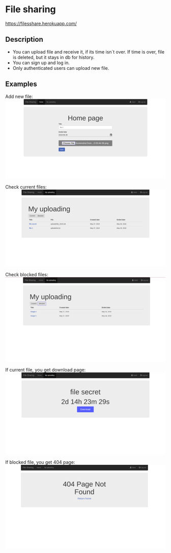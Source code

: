 # File sharing
https://filesshare.herokuapp.com/

## Description
- You can upload file and receive it, if its time isn`t over. If time is over, file is deleted, but it stays in db for history.
- You can sign up and log in.
- Only authenticated users can upload new file.

## Examples
Add new file:
![alt text](https://github.com/CarolinePi/file_sharing/blob/master/examples/1.png)

Check current files:
![alt text](https://github.com/CarolinePi/file_sharing/blob/master/examples/2.png)

Check blocked files:
![alt text](https://github.com/CarolinePi/file_sharing/blob/master/examples/3.png)

If current file, you get download page:
![alt text](https://github.com/CarolinePi/file_sharing/blob/master/examples/4.png)

If blocked file, you get 404 page:
![alt text](https://github.com/CarolinePi/file_sharing/blob/master/examples/5.png)
